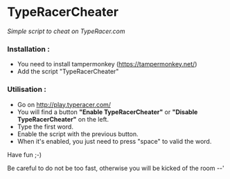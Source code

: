 # TypeRacerCheater
*Simple script to cheat on TypeRacer.com*

### Installation : 
 - You need to install tampermonkey (https://tampermonkey.net/) 
 - Add the script "TypeRacerCheater"
 
### Utilisation :
 - Go on http://play.typeracer.com/
 - You will find a button **"Enable TypeRacerCheater"** or **"Disable TypeRacerCheater"** on the left.
 - Type the first word.
 - Enable the script with the previous button.
 - When it's enabled, you just need to press "space" to valid the word.

Have fun ;-)

Be careful to do not be too fast, otherwise you will be kicked of the room --'
